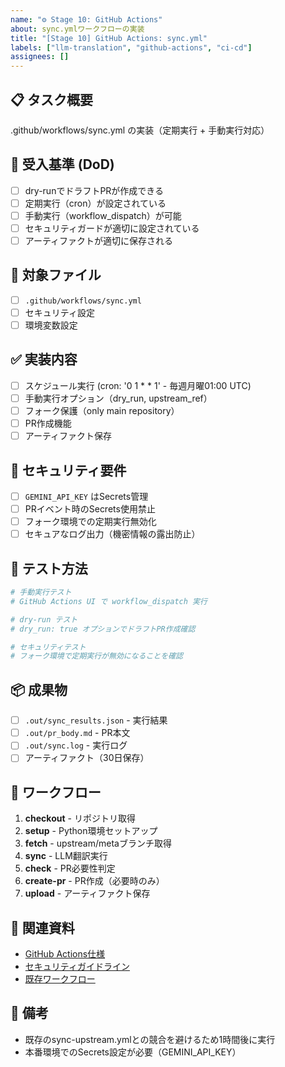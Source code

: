 ```yaml
---
name: "⚙️ Stage 10: GitHub Actions"
about: sync.ymlワークフローの実装
title: "[Stage 10] GitHub Actions: sync.yml"
labels: ["llm-translation", "github-actions", "ci-cd"]
assignees: []
---
```


## 📋 タスク概要
.github/workflows/sync.yml の実装（定期実行 + 手動実行対応）

## 🎯 受入基準 (DoD)
- [ ] dry-runでドラフトPRが作成できる
- [ ] 定期実行（cron）が設定されている
- [ ] 手動実行（workflow_dispatch）が可能
- [ ] セキュリティガードが適切に設定されている
- [ ] アーティファクトが適切に保存される

## 📁 対象ファイル
- [ ] `.github/workflows/sync.yml`
- [ ] セキュリティ設定
- [ ] 環境変数設定

## ✅ 実装内容
- [ ] スケジュール実行 (cron: '0 1 * * 1' - 毎週月曜01:00 UTC)
- [ ] 手動実行オプション（dry_run, upstream_ref）
- [ ] フォーク保護（only main repository）
- [ ] PR作成機能
- [ ] アーティファクト保存

## 🔐 セキュリティ要件
- [ ] `GEMINI_API_KEY` はSecrets管理
- [ ] PRイベント時のSecrets使用禁止
- [ ] フォーク環境での定期実行無効化
- [ ] セキュアなログ出力（機密情報の露出防止）

## 🧪 テスト方法
```yaml
# 手動実行テスト
# GitHub Actions UI で workflow_dispatch 実行

# dry-run テスト
# dry_run: true オプションでドラフトPR作成確認

# セキュリティテスト
# フォーク環境で定期実行が無効になることを確認
```

## 📦 成果物
- [ ] `.out/sync_results.json` - 実行結果
- [ ] `.out/pr_body.md` - PR本文
- [ ] `.out/sync.log` - 実行ログ
- [ ] アーティファクト（30日保存）

## 🔄 ワークフロー
1. **checkout** - リポジトリ取得
2. **setup** - Python環境セットアップ
3. **fetch** - upstream/metaブランチ取得
4. **sync** - LLM翻訳実行
5. **check** - PR必要性判定
6. **create-pr** - PR作成（必要時のみ）
7. **upload** - アーティファクト保存

## 🔗 関連資料
- [GitHub Actions仕様](../../../tools/spec.md#10-github-actions薄いラッパー)
- [セキュリティガイドライン](../../../tools/spec.md#11-セキュリティ可用性)
- [既存ワークフロー](.github/workflows/sync.yml)

## 📝 備考
- 既存のsync-upstream.ymlとの競合を避けるため1時間後に実行
- 本番環境でのSecrets設定が必要（GEMINI_API_KEY）